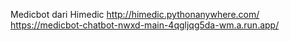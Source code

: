 Medicbot dari Himedic
http://himedic.pythonanywhere.com/
https://medicbot-chatbot-nwxd-main-4qgljqg5da-wm.a.run.app/
